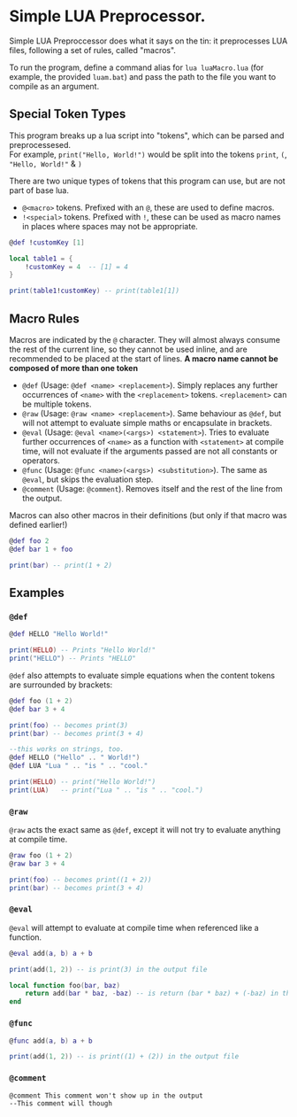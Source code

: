 # Simple LUA Preprocessor.

Simple LUA Preproccessor does what it says on the tin: it preprocesses LUA files, following a set of rules, called "macros".

To run the program, define a command alias for `lua luaMacro.lua` (for example, the provided `luam.bat`) and pass the path to the file you want to compile as an argument.

## Special Token Types

This program breaks up a lua script into "tokens",  which can be parsed and preprocessesed.  
For example, `print("Hello, World!")` would be split into the tokens `print`, `(`, `"Hello, World!"` & `)`

There are two unique types of tokens that this program can use, but are not part of base lua.  
* `@<macro>` tokens. Prefixed with an `@`, these are used to define macros.
* `!<special>` tokens. Prefixed with `!`, these can be used as macro names in places where spaces may not be appropriate.

```lua
@def !customKey [1]

local table1 = {
    !customKey = 4  -- [1] = 4
}

print(table1!customKey) -- print(table1[1])
```

## Macro Rules

Macros are indicated by the `@` character. They will almost always consume the rest of the current line, so they cannot be used inline, and are recommended to be placed at the start of lines.
**A macro name cannot be composed of more than one token**

* `@def` (Usage: `@def <name> <replacement>`). Simply replaces any further occurrences of `<name>` with the `<replacement>` tokens. `<replacement>` can be multiple tokens.
* `@raw` (Usage: `@raw <name> <replacement>`). Same behaviour as `@def`, but will not attempt to evaluate simple maths or encapsulate in brackets.
* `@eval` (Usage: `@eval <name>(<args>) <statement>`). Tries to evaluate further occurrences of `<name>` as a function with `<statement>` at compile time, will not evaluate if the arguments passed are not all constants or operators.
* `@func` (Usage: `@func <name>(<args>) <substitution>`). The same as `@eval`, but skips the evaluation step.
* `@comment` (Usage: `@comment`). Removes itself and the rest of the line from the output.

Macros can also other macros in their definitions (but only if that macro was defined earlier!)

```lua
@def foo 2
@def bar 1 + foo

print(bar) -- print(1 + 2)
```

## Examples

### `@def`

```lua
@def HELLO "Hello World!"

print(HELLO) -- Prints "Hello World!"
print("HELLO") -- Prints "HELLO"
```

`@def` also attempts to evaluate simple equations when the content tokens are surrounded by brackets:

```lua
@def foo (1 + 2)
@def bar 3 + 4

print(foo) -- becomes print(3)
print(bar) -- becomes print(3 + 4)

--this works on strings, too.
@def HELLO ("Hello" .. " World!")
@def LUA "Lua " .. "is " .. "cool."

print(HELLO) -- print("Hello World!")
print(LUA)   -- print("Lua " .. "is " .. "cool.")
```

### `@raw`

`@raw` acts the exact same as `@def`, except it will not try to evaluate anything at compile time.

```lua
@raw foo (1 + 2)
@raw bar 3 + 4

print(foo) -- becomes print((1 + 2))
print(bar) -- becomes print(3 + 4)
```

### `@eval`

`@eval` will attempt to evaluate at compile time when referenced like a function.

```lua
@eval add(a, b) a + b

print(add(1, 2)) -- is print(3) in the output file

local function foo(bar, baz)
    return add(bar * baz, -baz) -- is return (bar * baz) + (-baz) in the output
end
```

### `@func`

```lua
@func add(a, b) a + b

print(add(1, 2)) -- is print((1) + (2)) in the output file

```

### `@comment`

```
@comment This comment won't show up in the output
--This comment will though
```

